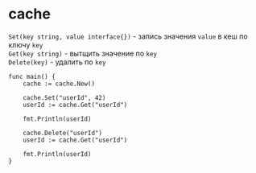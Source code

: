 # cache

`Set(key string, value interface{})` - запись значения `value` в кеш по ключу `key` </br>
`Get(key string)` - вытщить значение по `key` <br>
`Delete(key)` - удалить по `key`


    func main() {
        cache := cache.New()

        cache.Set("userId", 42)
        userId := cache.Get("userId")

        fmt.Println(userId)

        cache.Delete("userId")
        userId := cache.Get("userId")

        fmt.Println(userId)
    }
